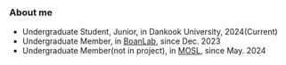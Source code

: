 ### About me
- Undergraduate Student, Junior, in Dankook University, 2024(Current)
- Undergraduate Member, in [BoanLab](https://boanlab.com/), since Dec. 2023
- Undergraduate Member(not in project), in [MOSL](https://sites.google.com/site/dkumobileos/), since May. 2024


